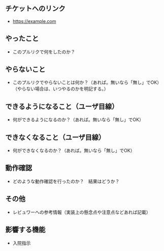 ## チケットへのリンク
* https://example.com
## やったこと
* このプルリクで何をしたのか？
## やらないこと
* このプルリクでやらないことは何か？（あれば。無いなら「無し」でOK）（やらない場合は、いつやるのかを明記する。）
## できるようになること（ユーザ目線）
* 何ができるようになるのか？（あれば。無いなら「無し」でOK）
## できなくなること（ユーザ目線）
* 何ができなくなるのか？（あれば。無いなら「無し」でOK）
## 動作確認
* どのような動作確認を行ったのか？　結果はどうか？
## その他
* レビュワーへの参考情報（実装上の懸念点や注意点などあれば記載）
## 影響する機能
* 入院指示
